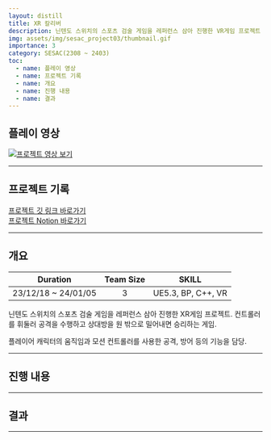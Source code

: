 ```yaml
---
layout: distill
title: XR 칼리버
description: 닌텐도 스위치의 스포츠 검술 게임을 레퍼런스 삼아 진행한 VR게임 프로젝트
img: assets/img/sesac_project03/thumbnail.gif
importance: 3
category: SESAC(2308 ~ 2403)
toc:
  - name: 플레이 영상
  - name: 프로젝트 기록
  - name: 개요
  - name: 진행 내용
  - name: 결과
---
```


## 플레이 영상

[![프로젝트 영상 보기](https://img.youtube.com/vi/qxyVVmiFSUU/0.jpg)](https://youtu.be/qxyVVmiFSUU "프로젝트 영상 - 클릭하여 시청")

---

## 프로젝트 기록

<a href="https://github.com/Sho1007/SesacProject3" target="_blank">프로젝트 깃 링크 바로가기</a><br>
<a href="https://www.notion.so/3-XR-0687eb15a92542c3b981918fe4f334f6?pvs=4" target="_blank">프로젝트 Notion 바로가기</a>

---

## 개요

|       Duration       |      Team Size     |      SKILL      |
| :------------------: | :----------------: | :-------------: |
| 23/12/18 ~ 24/01/05  |         3          |  UE5.3, BP, C++, VR |

닌텐도 스위치의 스포츠 검술 게임을 레퍼런스 삼아 진행한 XR게임 프로젝트.
컨트롤러를 휘둘러 공격을 수행하고 상대방을 원 밖으로 밀어내면 승리하는 게임.

플레이어 캐릭터의 움직임과 모션 컨트롤러를 사용한 공격, 방어 등의 기능을 담당.

---

## 진행 내용



---

## 결과



---
